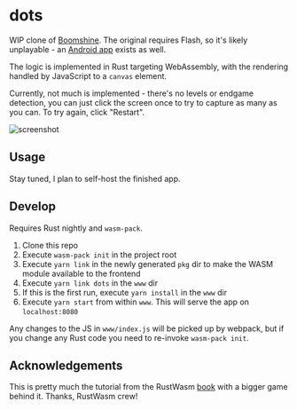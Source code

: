 # dots
WIP clone of [Boomshine](http://www.k2xl.com/games/boomshine/). The original requires Flash, so it's likely unplayable - an [Android app](https://play.google.com/store/apps/details?id=com.bantambytes.android.game.boomshine&hl=en_US) exists as well.

The logic is implemented in Rust targeting WebAssembly, with the rendering handled by JavaScript to a `canvas` element.

Currently, not much is implemented - there's no levels or endgame detection, you can just click the screen once to try to capture as many as you can.  To try again, click "Restart".

![screenshot](https://i.imgur.com/zZD0hiI.png)

## Usage

Stay tuned, I plan to self-host the finished app.

## Develop

Requires Rust nightly and `wasm-pack`. 

1. Clone this repo
2. Execute `wasm-pack init` in the project root
3. Execute `yarn link` in the newly generated `pkg` dir to make the WASM module available to the frontend
4. Execute `yarn link dots` in the `www` dir
5. If this is the first run, execute `yarn install` in the `www` dir
6. Execute `yarn start` from within `www`.  This will serve the app on `localhost:8080`

Any changes to the JS in `www/index.js` will be picked up by webpack, but if you change any Rust code you need to re-invoke `wasm-pack init`.

## Acknowledgements

This is pretty much the tutorial from the RustWasm [book](https://rustwasm.github.io/book/) with a bigger game behind it.  Thanks, RustWasm crew!